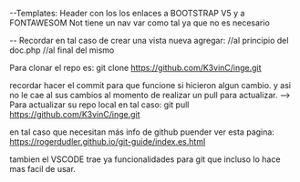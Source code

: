 --Templates:
	 Header con los los enlaces a BOOTSTRAP V5 y a FONTAWESOM
    Not tiene un nav var como tal ya que no es necesario

--  Recordar en tal caso de crear una vista nueva agregar: 
    <?php require('templates/header.php');?>//al principio del doc.php
	<?php require('templates/footer.php');?>//al final del mismo


Para clonar el repo es:
    git clone https://github.com/K3vinC/inge.git

recordar hacer el commit para que funcione si hicieron algun cambio. y asi no le cae al sus cambios al momento de realizar un pull para actualizar. -->
Para actualizar su repo local en tal caso:
    git pull https://github.com/K3vinC/inge.git

en tal caso que necesitan más info de github puender ver esta pagina:
https://rogerdudler.github.io/git-guide/index.es.html 

tambien el VSCODE trae ya funcionalidades para git que incluso lo hace mas facil de usar. 

